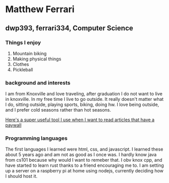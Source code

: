 # Matthew Ferrari
## dwp393, ferrari334, Computer Science

### Things I enjoy

1. Mountain biking
1. Making physical things
1. Clothes
1. Pickleball


### background and interests

I am from Knoxville and love traveling, after graduation I do not want to live in knoxville. 
In my free time I live to go outside. It really doesn't matter what I do, sitting outside, playing sports, biking, doing hw. I love being outside, and I prefer cold seasons rather than hot seasons. 

[Here's a super useful tool I use when I want to read articles that have a paywall](https://www.removepaywall.com/)

### Programming languages

The first languages I learned were html, css, and javascript. I learned these about 5 years ago and am not as good as I once was. I hardly know java from cs101 because why would I want to remeber that. I obv knox cpp, and have started to learn rust thanks to a friend encouraging me to. 
I am setting up a server on a raspberry pi at home using nodejs, currently deciding how I should host it. 


